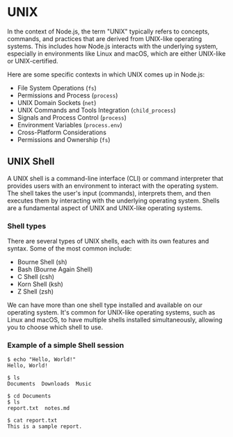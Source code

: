 # UNIX

In the context of Node.js, the term "UNIX" typically refers to concepts, commands, and practices that are derived from UNIX-like operating systems. This includes how Node.js interacts with the underlying system, especially in environments like Linux and macOS, which are either UNIX-like or UNIX-certified.

Here are some specific contexts in which UNIX comes up in Node.js:

- File System Operations (`fs`)
- Permissions and Process (`process`)
- UNIX Domain Sockets (`net`)
- UNIX Commands and Tools Integration (`child_process`)
- Signals and Process Control (`process`)
- Environment Variables (`process.env`)
- Cross-Platform Considerations
- Permissions and Ownership (`fs`)

## UNIX Shell

A UNIX shell is a command-line interface (CLI) or command interpreter that provides users with an environment to interact with the operating system. The shell takes the user's input (commands), interprets them, and then executes them by interacting with the underlying operating system. Shells are a fundamental aspect of UNIX and UNIX-like operating systems.

### Shell types

There are several types of UNIX shells, each with its own features and syntax. Some of the most common include:

- Bourne Shell (sh)
- Bash (Bourne Again Shell)
- C Shell (csh)
- Korn Shell (ksh)
- Z Shell (zsh)

We can have more than one shell type installed and available on our operating system. It's common for UNIX-like operating systems, such as Linux and macOS, to have multiple shells installed simultaneously, allowing you to choose which shell to use.

### Example of a simple Shell session

```shell
$ echo "Hello, World!"
Hello, World!

$ ls
Documents  Downloads  Music

$ cd Documents
$ ls
report.txt  notes.md

$ cat report.txt
This is a sample report.
```
